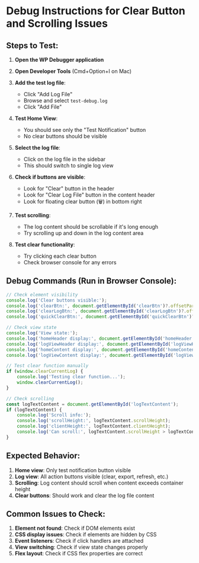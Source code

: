 # Debug Instructions for Clear Button and Scrolling Issues

## Steps to Test:

1. **Open the WP Debugger application**
2. **Open Developer Tools** (Cmd+Option+I on Mac)
3. **Add the test log file**:
   - Click "Add Log File"
   - Browse and select `test-debug.log`
   - Click "Add File"

4. **Test Home View**:
   - You should see only the "Test Notification" button
   - No clear buttons should be visible

5. **Select the log file**:
   - Click on the log file in the sidebar
   - This should switch to single log view

6. **Check if buttons are visible**:
   - Look for "Clear" button in the header
   - Look for "Clear Log File" button in the content header
   - Look for floating clear button (🗑️) in bottom right

7. **Test scrolling**:
   - The log content should be scrollable if it's long enough
   - Try scrolling up and down in the log content area

8. **Test clear functionality**:
   - Try clicking each clear button
   - Check browser console for any errors

## Debug Commands (Run in Browser Console):

```javascript
// Check element visibility
console.log('Clear buttons visible:');
console.log('clearBtn:', document.getElementById('clearBtn')?.offsetParent !== null);
console.log('clearLogBtn:', document.getElementById('clearLogBtn')?.offsetParent !== null);
console.log('quickClearBtn:', document.getElementById('quickClearBtn')?.offsetParent !== null);

// Check view state
console.log('View state:');
console.log('homeHeader display:', document.getElementById('homeHeader')?.style.display);
console.log('logViewHeader display:', document.getElementById('logViewHeader')?.style.display);
console.log('homeContent display:', document.getElementById('homeContent')?.style.display);
console.log('logViewContent display:', document.getElementById('logViewContent')?.style.display);

// Test clear function manually
if (window.clearCurrentLog) {
    console.log('Testing clear function...');
    window.clearCurrentLog();
}

// Check scrolling
const logTextContent = document.getElementById('logTextContent');
if (logTextContent) {
    console.log('Scroll info:');
    console.log('scrollHeight:', logTextContent.scrollHeight);
    console.log('clientHeight:', logTextContent.clientHeight);
    console.log('Can scroll:', logTextContent.scrollHeight > logTextContent.clientHeight);
}
```

## Expected Behavior:

1. **Home view**: Only test notification button visible
2. **Log view**: All action buttons visible (clear, export, refresh, etc.)
3. **Scrolling**: Log content should scroll when content exceeds container height
4. **Clear buttons**: Should work and clear the log file content

## Common Issues to Check:

1. **Element not found**: Check if DOM elements exist
2. **CSS display issues**: Check if elements are hidden by CSS
3. **Event listeners**: Check if click handlers are attached
4. **View switching**: Check if view state changes properly
5. **Flex layout**: Check if CSS flex properties are correct
